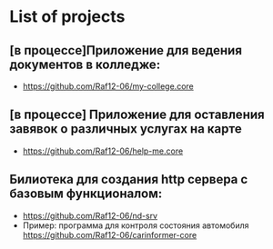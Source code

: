 # List of projects
## [в процессе]Приложение для ведения документов в колледже:
- https://github.com/Raf12-06/my-college.core
## [в процессе] Приложение для оставления завявок о различных услугах на карте
- https://github.com/Raf12-06/help-me.core
## Билиотека для создания http сервера с базовым функционалом:
- https://github.com/Raf12-06/nd-srv
- Пример: программа для контроля состояния автомобиля https://github.com/Raf12-06/carinformer-core


